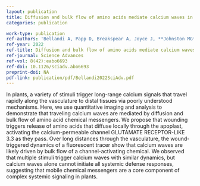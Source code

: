 ```yaml
---
layout: publication
title: Diffusion and bulk flow of amino acids mediate calcium waves in plants
categories: publication

work-type: publication
ref-authors: 'Bellandi A, Papp D, Breakspear A, Joyce J, **Johnston MG**, de Keijzer J, Raven EC, Ohtsu M, Vincent TR, Miller AJ, Sanders D, Hogenhout SA, Morris RJ, Faulkner C'
ref-year: 2022
ref-title: Diffusion and bulk flow of amino acids mediate calcium waves in plants
ref-journal: Science Advances
ref-vol: 8(42):eabo6693
ref-doi: 10.1126/sciadv.abo6693
preprint-doi: NA
pdf-link: publication/pdf/Bellandi2022SciAdv.pdf
---
```

In plants, a variety of stimuli trigger long-range calcium signals that travel rapidly along the vasculature to distal tissues via poorly understood mechanisms. Here, we use quantitative imaging and analysis to demonstrate that traveling calcium waves are mediated by diffusion and bulk flow of amino acid chemical messengers. We propose that wounding triggers release of amino acids that diffuse locally through the apoplast, activating the calcium-permeable channel GLUTAMATE RECEPTOR-LIKE 3.3 as they pass. Over long distances through the vasculature, the wound-triggered dynamics of a fluorescent tracer show that calcium waves are likely driven by bulk flow of a channel-activating chemical. We observed that multiple stimuli trigger calcium waves with similar dynamics, but calcium waves alone cannot initiate all systemic defense responses, suggesting that mobile chemical messengers are a core component of complex systemic signaling in plants.
